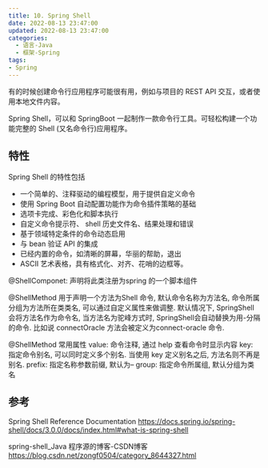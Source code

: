 ```yaml
---
title: 10. Spring Shell
date: 2022-08-13 23:47:00
updated: 2022-08-13 23:47:00
categories:
  - 语言-Java
  - 框架-Spring
tags:
- Spring
---
```


有的时候创建命令行应用程序可能很有用，例如与项目的 REST API 交互，或者使用本地文件内容。

Spring Shell，可以和 SpringBoot 一起制作一款命令行工具。可轻松构建一个功能完整的 Shell (又名命令行)应用程序。

## 特性

Spring Shell 的特性包括

* 一个简单的、注释驱动的编程模型，用于提供自定义命令
* 使用 Spring Boot 自动配置功能作为命令插件策略的基础
* 选项卡完成、彩色化和脚本执行
* 自定义命令提示符、 shell 历史文件名、结果处理和错误
* 基于领域特定条件的命令动态启用
* 与 bean 验证 API 的集成
* 已经内置的命令，如清晰的屏幕，华丽的帮助，退出
* ASCII 艺术表格，具有格式化、对齐、花哨的边框等。

@ShellComponet: 声明将此类注册为spring 的一个脚本组件

@ShellMethod 用于声明一个方法为Shell 命令, 默认命令名称为方法名, 命令所属分组为方法所在类类名, 可以通过自定义属性来做调整. 默认情况下, SpringShell 会将方法名作为命令名, 当方法名为驼峰方式时, SpringShell会自动替换为用-分隔的命令. 比如说 connectOracle 方法会被定义为connect-oracle 命令.

@ShellMethod 常用属性
value: 命令注释, 通过 help 查看命令时显示内容
key: 指定命令别名, 可以同时定义多个别名. 当使用 key 定义别名之后, 方法名则不再是别名.
prefix: 指定名称参数前缀, 默认为–
group: 指定命令所属组, 默认分组为类名

## 参考

Spring Shell Reference Documentation
<https://docs.spring.io/spring-shell/docs/3.0.0/docs/index.html#what-is-spring-shell>

spring-shell_Java 程序源的博客-CSDN博客
<https://blog.csdn.net/zongf0504/category_8644327.html>
